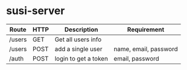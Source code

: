 # susi-server

| Route          | HTTP   | Description |Requirement|
|----------------|--------|-------------|-----------|
| /users        | GET    | Get all users info||
| /users       | POST   | add a single user | name, email, password |
| /auth        | POST   | login to get a token              |email, password|